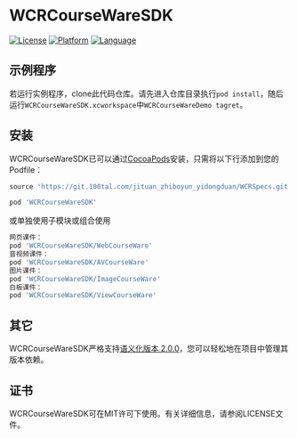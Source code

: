 # WCRCourseWareSDK

[![License](https://img.shields.io/badge/license-MIT-000000.svg)](https://git.100tal.com/jituan_zhiboyun_yidongduan/WCRCourseWareSDK)
[![Platform](https://img.shields.io/badge/platform-ios-lightgrey.svg)](https://git.100tal.com/jituan_zhiboyun_yidongduan/WCRCourseWareSDK)
[![Language](https://img.shields.io/badge/language-ObjectC-blue.svg)](https://git.100tal.com/jituan_zhiboyun_yidongduan/WCRCourseWareSDK)


## 示例程序
若运行实例程序，clone此代码仓库。请先进入仓库目录执行`pod install`，随后运行`WCRCourseWareSDK.xcworkspace`中`WCRCourseWareDemo tagret`。

## 安装

WCRCourseWareSDK已可以通过[CocoaPods](http://cocoapods.org)安装，只需将以下行添加到您的Podfile：

```ruby
source 'https://git.100tal.com/jituan_zhiboyun_yidongduan/WCRSpecs.git'

pod 'WCRCourseWareSDK'
```
或单独使用子模块或组合使用
```ruby
网页课件：
pod 'WCRCourseWareSDK/WebCourseWare'
音视频课件：
pod 'WCRCourseWareSDK/AVCourseWare'
图片课件：
pod 'WCRCourseWareSDK/ImageCourseWare'
白板课件：
pod 'WCRCourseWareSDK/ViewCourseWare'
```

## 其它
WCRCourseWareSDK严格支持[语义化版本 2.0.0](https://semver.org/lang/zh-CN/)，您可以轻松地在项目中管理其版本依赖。

## 证书

WCRCourseWareSDK可在MIT许可下使用。有关详细信息，请参阅LICENSE文件。
